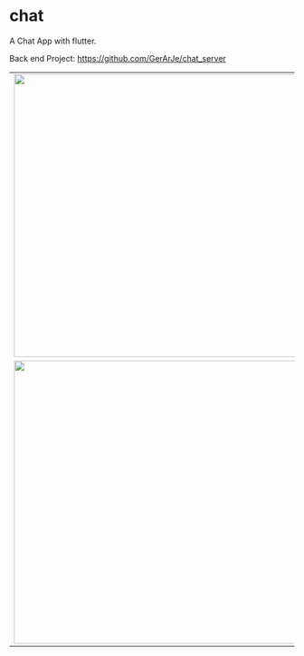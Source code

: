# chat

A Chat App with flutter.

Back end Project: https://github.com/GerArJe/chat_server


<center>
    <table>
        <tbody>
            <tr>
                <td><img src="https://user-images.githubusercontent.com/46495565/134952297-74306273-6915-4e54-a1fd-815cd57f73b6.png" height="500px" /></td>
                <td><img src="https://user-images.githubusercontent.com/46495565/134952303-25fefc9a-a517-4306-9b93-4dc7bdf9594b.png" height="500px"/></td>
                <td><img src="https://user-images.githubusercontent.com/46495565/134952311-6ae9e4ea-6f62-46a3-a10c-406bf37ca97b.png" height="500px"/></td>
            </tr>
            <tr>
                <td><img src="https://user-images.githubusercontent.com/46495565/134952317-873922d4-4894-444f-a31d-76f193a201bf.png" height="500px" /></td>
                <td><img src="https://user-images.githubusercontent.com/46495565/134952321-fc3f8887-80bf-429d-a39b-209cd7e5b334.png" height="500px"/></td>
            </tr>
        </tbody>
    </table>
</center>
